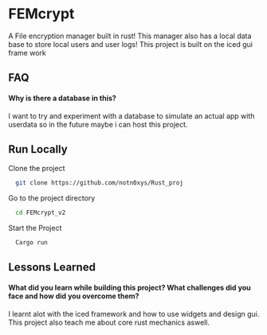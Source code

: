 
# FEMcrypt

A File encryption manager built in rust! This manager also has a local data base to store local users and user logs! This project is built on the iced gui frame work


## FAQ

#### Why is there a database in this?

I want to try and experiment with a database to simulate an actual app with userdata so in the future maybe i can host this project.


## Run Locally

Clone the project

```bash
  git clone https://github.com/notn0xys/Rust_proj
```

Go to the project directory

```bash
  cd FEMcrypt_v2
```

Start the Project

```bash
  Cargo run
```


## Lessons Learned

#### What did you learn while building this project? What challenges did you face and how did you overcome them?
I learnt alot with the iced framework and how to use widgets and design gui. This project also teach me about core rust mechanics aswell.


